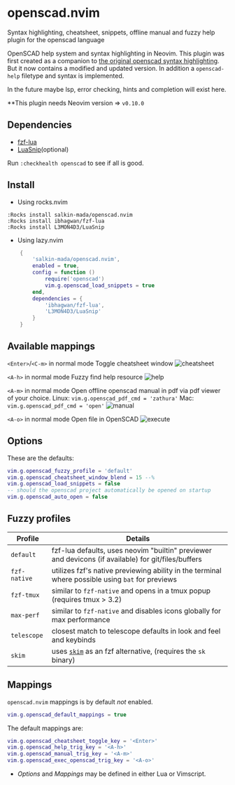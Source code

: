 # openscad.nvim

Syntax highlighting, cheatsheet, snippets, offline manual and fuzzy help plugin for the openscad language

OpenSCAD help system and syntax highlighting in Neovim.
This plugin was first created as a companion to [the original openscad syntax highlighting](https://github.com/sirtaj/vim-openscad).
But it now contains a modified and updated version. In addition a `openscad-help` filetype and syntax is implemented.

In the future maybe lsp, error checking, hints and completion will exist here. 

**This plugin needs Neovim version => `v0.10.0`

## Dependencies

- [fzf-lua](https://github.com/ibhagwan/fzf-lua)
- [LuaSnip](https://github.com/L3MON4D3/LuaSnip)(optional)

Run `:checkhealth openscad` to see if all is good.

## Install

* Using rocks.nvim
```vim
:Rocks install salkin-mada/openscad.nvim
:Rocks install ibhagwan/fzf-lua
:Rocks install L3MON4D3/LuaSnip
```
* Using lazy.nvim

```lua
    {
        'salkin-mada/openscad.nvim',
        enabled = true,
        config = function ()
            require('openscad')
            vim.g.openscad_load_snippets = true
        end,
        dependencies = {
            'ibhagwan/fzf-lua',
            'L3MON4D3/LuaSnip'
        }
    }
```

## Available mappings

`<Enter>`/`<C-m>` in normal mode
Toggle cheatsheet window
![cheatsheet](https://oddodd.org/openscad.nvim-assets/cheatsheet-gifsicled.gif)

`<A-h>` in normal mode
Fuzzy find help resource
![help](https://oddodd.org/openscad.nvim-assets/help-gifsicled.gif)

`<A-m>` in normal mode
Open offline openscad manual in pdf via pdf viewer of your choice.
Linux: `vim.g.openscad_pdf_cmd = 'zathura'`
Mac: `vim.g.openscad_pdf_cmd = 'open'`
![manual](https://oddodd.org/openscad.nvim-assets/manual-gifsicled.gif)

`<A-o>` in normal mode
Open file in OpenSCAD
![execute](https://oddodd.org/openscad.nvim-assets/execute-gifsicled.gif)

## Options

These are the defaults:
```lua
vim.g.openscad_fuzzy_profile = 'default'
vim.g.openscad_cheatsheet_window_blend = 15 --%
vim.g.openscad_load_snippets = false
-- should the openscad project automatically be opened on startup
vim.g.openscad_auto_open = false
```

## Fuzzy profiles

| Profile          | Details                                    |
| ---------------- | ------------------------------------------ |
| `default`          | fzf-lua defaults, uses neovim "builtin" previewer and devicons (if available) for git/files/buffers |
| `fzf-native`       | utilizes fzf's native previewing ability in the terminal where possible using `bat` for previews |
| `fzf-tmux`         | similar to `fzf-native` and opens in a tmux popup (requires tmux > 3.2) |
| `max-perf`         | similar to `fzf-native` and disables icons globally for max performance |
| `telescope`        | closest match to telescope defaults in look and feel and keybinds |
| `skim`             | uses [`skim`](https://github.com/lotabout/skim) as an fzf alternative, (requires the `sk` binary) |

## Mappings

`openscad.nvim` mappings is by default *not* enabled.

```lua
vim.g.openscad_default_mappings = true
```

The default mappings are:
```lua
vim.g.openscad_cheatsheet_toggle_key = '<Enter>'
vim.g.openscad_help_trig_key = '<A-h>'
vim.g.openscad_manual_trig_key = '<A-m>'
vim.g.openscad_exec_openscad_trig_key = '<A-o>'
```

* *Options* and *Mappings* may be defined in either Lua or Vimscript.
